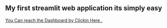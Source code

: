 ## My first streamlit web application its simply easy
[You Can reach the Dashboard by Clickin Here .](https://datascientist88-my-datascience-projects-streamlitapp-x0gr6t.streamlit.app/)
